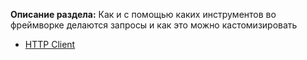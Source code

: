 **Описание раздела:** Как и с помощью каких инструментов во фреймворке делаются запросы и как это можно кастомизировать

* [HTTP Client](http-client.md)

